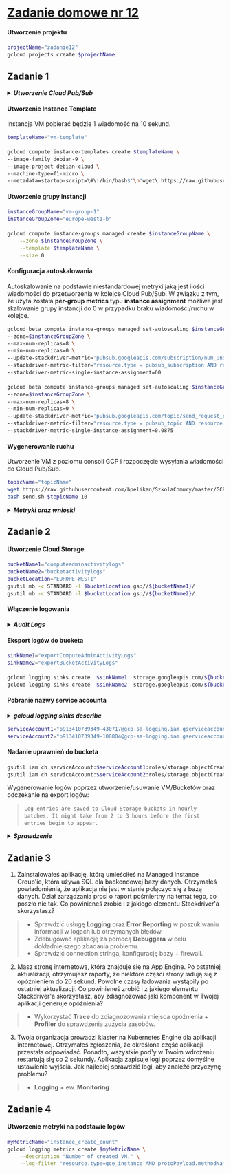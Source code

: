 # [Zadanie domowe nr 12](https://szkolachmury.pl/google-cloud-platform-droga-architekta/tydzien-12-monitoring-with-stackdriver/zadanie-domowe-nr-12/)

#### Utworzenie projektu
```bash
projectName="zadanie12"
gcloud projects create $projectName
```

## Zadanie 1

<details>
  <summary><b><i>Utworzenie Cloud Pub/Sub</i></b></summary>

```bash
# Topic
topicName="topicName"
gcloud pubsub topics create $topicName

# Subskrypcja
subscriptionName="subscriptionName"
gcloud pubsub subscriptions create $subscriptionName --topic $topicName --ack-deadline=20
```

#### 
```bash
# Sprawdzenie
bartosz@cloudshell:~ (zadanie12)$ gcloud pubsub topics list
---
name: projects/zadanie12/topics/topicName

bartosz@cloudshell:~ (zadanie12)$ gcloud pubsub subscriptions list
---
ackDeadlineSeconds: 20
expirationPolicy:
  ttl: 2678400s
messageRetentionDuration: 604800s
name: projects/zadanie12/subscriptions/subscriptionName
pushConfig: {}
topic: projects/zadanie12/topics/topicName
```
</details>

#### Utworzenie Instance Template
Instancja VM pobierać będzie 1 wiadomość na 10 sekund.
```bash
templateName="vm-template"

gcloud compute instance-templates create $templateName \
--image-family debian-9 \
--image-project debian-cloud \
--machine-type=f1-micro \
--metadata=startup-script=\#\!/bin/bash$'\n'wget\ https://raw.githubusercontent.com/bpelikan/SzkolaChmury/master/GCP/Architecture/Zadanie12/code/read.sh$'\n'bash\ read.sh\ $subscriptionName\ 1\ 10
```

#### Utworzenie grupy instancji
```bash
instanceGroupName="vm-group-1"
instanceGroupZone="europe-west1-b"

gcloud compute instance-groups managed create $instanceGroupName \
    --zone $instanceGroupZone \
    --template $templateName \
    --size 0
```

#### Konfiguracja autoskalowania
Autoskalowanie na podstawie niestandardowej metryki jaką jest ilości wiadomości do przetworzenia w kolejce Cloud Pub/Sub. 
W związku z tym, że użyta została **per-group metrics** typu **instance assignment** możliwe jest skalowanie grupy instancji do 0 w przypadku braku wiadomości/ruchu w kolejce.
```bash
gcloud beta compute instance-groups managed set-autoscaling $instanceGroupName \
--zone=$instanceGroupZone \
--max-num-replicas=8 \
--min-num-replicas=0 \
--update-stackdriver-metric='pubsub.googleapis.com/subscription/num_undelivered_messages' \
--stackdriver-metric-filter="resource.type = pubsub_subscription AND resource.label.subscription_id = $subscriptionName" \
--stackdriver-metric-single-instance-assignment=60

gcloud beta compute instance-groups managed set-autoscaling $instanceGroupName \
--zone=$instanceGroupZone \
--max-num-replicas=8 \
--min-num-replicas=0 \
--update-stackdriver-metric='pubsub.googleapis.com/topic/send_request_count' \
--stackdriver-metric-filter="resource.type = pubsub_topic AND resource.label.topic_id = $topicName" \
--stackdriver-metric-single-instance-assignment=0.0875
```

#### Wygenerowanie ruchu
Utworzenie VM z poziomu consoli GCP i rozpoczęcie wysyłania wiadomości do Cloud Pub/Sub.
```bash
topicName="topicName"
wget https://raw.githubusercontent.com/bpelikan/SzkolaChmury/master/GCP/Architecture/Zadanie12/code/send.sh
bash send.sh $topicName 10
```

<details>
  <summary><b><i>Metryki oraz wnioski</i></b></summary>

![screen](./img/20200404000150.jpg)
![screen](./img/20200404000520.jpg)

Wniosek: metryka **pubsub.googleapis.com/topic/send_request_count** nie jest najlepsza w celu skalowania do 0:
![screen](./img/20200403234048.jpg)
![screen](./img/20200403233931.jpg)
</details>

## Zadanie 2

#### Utworzenie Cloud Storage
```bash
bucketName1="computeadminactivitylogs"
bucketName2="bucketactivitylogs"
bucketLocation="EUROPE-WEST1"
gsutil mb -c STANDARD -l $bucketLocation gs://${bucketName1}/
gsutil mb -c STANDARD -l $bucketLocation gs://${bucketName2}/
```

#### Włączenie logowania
<details>
  <summary><b><i>Audit Logs</i></b></summary>

![screen](./img/20200404151314.jpg)
</details>

#### Eksport logów do bucketa
```bash
sinkName1="exportComputeAdminActivityLogs"
sinkName2="exportBucketActivityLogs"

gcloud logging sinks create  $sinkName1  storage.googleapis.com/${bucketName1}  --log-filter="resource.type=\"gce_instance\" AND log_name=\"projects/$projectName/logs/cloudaudit.googleapis.com%2Factivity\""
gcloud logging sinks create  $sinkName2  storage.googleapis.com/${bucketName2}  --log-filter="resource.type=\"gcs_bucket\" AND log_name=\"projects/zadanie12/logs/cloudaudit.googleapis.com%2Factivity\""
```

#### Pobranie nazwy service accounta

<details>
  <summary><b><i>gcloud logging sinks describe</i></b></summary>

```bash
bartosz@cloudshell:~ (zadanie12)$ gcloud logging sinks list
NAME                            DESTINATION                                      FILTER
exportBucketActivityLogs        storage.googleapis.com/bucketactivitylogs        resource.type="gcs_bucket" AND log_name="projects/zadanie12/logs/cloudaudit.googleapis.com%2Factivity"
exportComputeAdminActivityLogs  storage.googleapis.com/computeadminactivitylogs  resource.type="gce_instance" AND log_name="projects/zadanie12/logs/cloudaudit.googleapis.com%2Factivity"

bartosz@cloudshell:~ (zadanie12)$ gcloud logging sinks describe $sinkName1
createTime: '2020-04-04T18:46:53.147258296Z'
destination: storage.googleapis.com/computeadminactivitylogs
filter: resource.type="gce_instance" AND log_name="projects/zadanie12/logs/cloudaudit.googleapis.com%2Factivity"
name: exportComputeAdminActivityLogs
outputVersionFormat: V2
updateTime: '2020-04-04T18:46:53.147258296Z'
writerIdentity: serviceAccount:p913410739349-430717@gcp-sa-logging.iam.gserviceaccount.com

bartosz@cloudshell:~ (zadanie12)$ gcloud logging sinks describe $sinkName2
createTime: '2020-04-04T18:46:56.310208758Z'
destination: storage.googleapis.com/bucketactivitylogs
filter: resource.type="gcs_bucket" AND log_name="projects/zadanie12/logs/cloudaudit.googleapis.com%2Factivity"
name: exportBucketActivityLogs
outputVersionFormat: V2
updateTime: '2020-04-04T18:46:56.310208758Z'
writerIdentity: serviceAccount:p913410739349-108804@gcp-sa-logging.iam.gserviceaccount.com
```

</details>

```bash
serviceAccount1="p913410739349-430717@gcp-sa-logging.iam.gserviceaccount.com"
serviceAccount2="p913410739349-108804@gcp-sa-logging.iam.gserviceaccount.com"
```

#### Nadanie uprawnień do bucketa
```bash
gsutil iam ch serviceAccount:$serviceAccount1:roles/storage.objectCreator gs://${bucketName1}
gsutil iam ch serviceAccount:$serviceAccount2:roles/storage.objectCreator gs://${bucketName2}
```

Wygenerowanie logów poprzez utworzenie/usuwanie VM/Bucketów oraz odczekanie na export logów:
> `Log entries are saved to Cloud Storage buckets in hourly batches. It might take from 2 to 3 hours before the first entries begin to appear.`

<details>
  <summary><b><i>Sprawdzenie</i></b></summary>

```bash
bartosz@cloudshell:~ (zadanie12)$ gsutil ls -r gs://${bucketName1}/**
gs://computeadminactivitylogs/cloudaudit.googleapis.com/activity/2020/04/04/18:00:00_18:59:59_S0.json
gs://computeadminactivitylogs/cloudaudit.googleapis.com/activity/2020/04/04/19:00:00_19:59:59_S0.json
gs://computeadminactivitylogs/cloudaudit.googleapis.com/activity/2020/04/04/20:00:00_20:59:59_S0.json

bartosz@cloudshell:~ (zadanie12)$ gsutil ls -r gs://${bucketName2}/**
gs://bucketactivitylogs/cloudaudit.googleapis.com/activity/2020/04/04/18:00:00_18:59:59_S0.json
gs://bucketactivitylogs/cloudaudit.googleapis.com/activity/2020/04/04/18:00:00_18:59:59_S1.json
```
</details>

## Zadanie 3

1. Zainstalowałeś aplikację, którą umieściłeś na Managed Instance Group'ie, która używa SQL dla backendowej bazy danych. Otrzymałeś powiadomienia, że aplikacja nie jest w stanie połączyć się z bazą danych. Dział zarządzania prosi o raport pośmiertny na temat tego, co poszło nie tak. Co powinieneś zrobić i z jakiego elementu Stackdriver'a skorzystasz?

> * Sprawdzić usługę **Logging** oraz **Error Reporting** w poszukiwaniu informacji w logach lub otrzymanych błędów.
> * Zdebugować aplikację za pomocą **Debuggera** w celu dokładniejszego zbadania problemu.
> * Sprawdzić connection stringa, konfigurację bazy + firewall.

2. Masz stronę internetową, która znajduje się na App Engine. Po ostatniej aktualizacji, otrzymujesz raporty, że niektóre części strony ładują się z opóźnieniem do 20 sekund. Powolne czasy ładowania wystąpiły po ostatniej aktualizacji. Co powinieneś zrobić i z jakiego elementu Stackdriver'a skorzystasz, aby zdiagnozować jaki komponent w Twojej aplikacji generuje opóźnienia?

> * Wykorzystać **Trace** do zdiagnozowania miejsca opóźnienia + **Profiler** do sprawdzenia zużycia zasobów.

3. Twoja organizacja prowadzi klaster na Kubernetes Engine dla aplikacji internetowej. Otrzymałeś zgłoszenia, że określona część aplikacji przestała odpowiadać. Ponadto, wszystkie pod'y w Twoim wdrożeniu restartują się co 2 sekundy. Aplikacja zapisuje logi poprzez domyślne ustawienia wyjścia. Jak najlepiej sprawdzić logi, aby znaleźć przyczynę problemu?

> * **Logging** + ew. **Monitoring**

## Zadanie 4

#### Utworzenie metryki na podstawie logów

```bash
myMetricName="instance_create_count"
gcloud logging metrics create $myMetricName \
    --description "Number of created VM." \
    --log-filter "resource.type=gce_instance AND protoPayload.methodName:compute.instances.insert AND operation.first=true"
```

```

